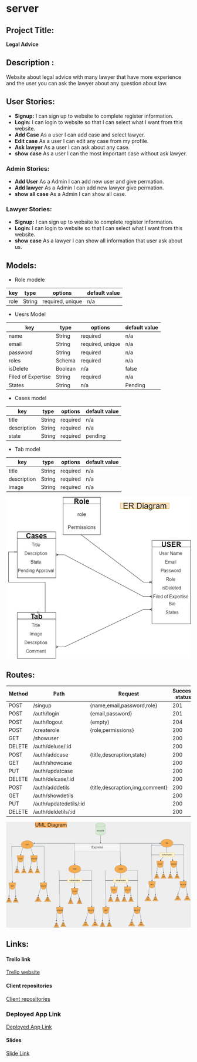 # server

## Project Title:

**Legal Advice**

## Description :

Website about legal advice with many lawyer that have more experience and the user you can ask the lawyer about any question about law.

## User Stories:

- **Signup:** I can sign up to website to complete register information.
- **Login:** I can login to website so that I can select what I want from this website.
- **Add Case** As a user I can add case and select lawyer.
- **Edit case** As a user I can edit any case from my profile.
- **Ask lawyer** As a user I can ask about any case.
- **show case** As a user I can the most important case without ask lawyer.

### Admin Stories:

- **Add User** As a Admin I can add new user and give permation.
- **Add lawyer** As a Admin I can add new lawyer give permation.
- **show all case** As a Admin I can show all case.

### Lawyer Stories:

- **Signup:** I can sign up to website to complete register information.
- **Login:** I can login to website so that I can select what I want from this website.
- **show case** As a lawyer I can show all information that user ask about us.

## Models:

- Role modele

| key  | type   | options          | default value |
| ---- | ------ | ---------------- | ------------- |
| role | String | required, unique | n/a           |

- Uesrs Model

| key                | type           | options          | default value |
| ------------------ | -------------- | ---------------- | ------------- |
| name               | String         | required         | n/a           |
| email              | String         | required, unique | n/a           |
| password           | String         | required         | n/a           |
| roles              | Schema <roles> | required         | n/a           |
| isDelete           | Boolean        | n/a              | false         |
| Filed of Expertise | String         | required         | n/a           |
| States             | String         | n/a              | Pending       |

- Cases model

| key         | type   | options  | default value |
| ----------- | ------ | -------- | ------------- |
| title       | String | required | n/a           |
| description | String | required | n/a           |
| state       | String | required | pending       |

- Tab model

| key         | type   | options  | default value |
| ----------- | ------ | -------- | ------------- |
| title       | String | required | n/a           |
| description | String | required | n/a           |
| image       | String | required | n/a           |

![ER Diagram](https://github.com/MP-Project-Mohammed-Ali/server/blob/main/diagram/ER%20Diagram.png)

## Routes:

| Method | Path                   | Request                         | Success status | Error status | Permissions |
| ------ | ---------------------- | ------------------------------- | -------------- | ------------ | ----------- |
| POST   | /singup                | {name,email,password,role}      | 201            | 404          | public      |
| POST   | /auth/login            | {email,password}                | 201            | 401          | User&Lawyer |
| POST   | /auth/logout           | (empty)                         | 204            | 400          | User&Lawyer |
| POST   | /createrole            | {role,permissions}              | 200            | 404          | Admin only  |
| GET    | /showuser              |                                 | 200            | 400          | public      |
| DELETE | /auth/deluse/:id       |                                 | 200            | 400          | User&Lawyer |
| POST   | /auth/addcase          | {title,descraption,state}       | 200            | 400          | User&Lawyer |
| GET    | /auth/showcase         |                                 | 200            | 400          | User&Lawyer |
| PUT    | /auth/updatcase        |                                 | 200            | 400          | User&Lawyer |
| DELETE | /auth/delcase/:id      |                                 | 200            | 400          | User&Lawyer |
| POST   | /auth/adddetils        | {title,descraption,img,comment} | 200            | 400          | User&Lawyer |
| GET    | /auth/showdetils       |                                 | 200            | 400          | User&Lawyer |
| PUT    | /auth/updatedetils/:id |                                 | 200            | 400          | User&Lawyer |
| DELETE | /auth/deldetils/:id    |                                 | 200            | 400          | User&Lawyer |

![UML Diagram](<https://github.com/MP-Project-Mohammed-Ali/server/blob/main/diagram/UML%20Diagram%20V1%20(1).png>)

## Links:

#### Trello link

[Trello website](https://trello.com/b/wgen9s3X/mp-project-mohammed-ali)

#### Client repositories

[Client repositories](https://github.com/MP-Project-Mohammed-Ali/client)

### Deployed App Link  
[Deployed App Link](https://github.com/M0hammed-18)

#### Slides

[Slide Link](https://github.com/M0hammed-18)
